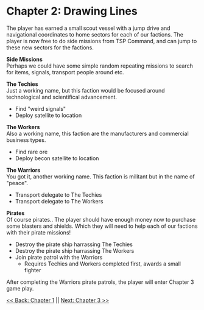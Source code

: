 # Chapter 2: Drawing Lines
The player has earned a small scout vessel with a jump drive and navigational coordinates to home sectors for each of our factions. The player is now free to do side missions from TSP Command, and can jump to these new sectors for the factions.

__Side Missions__  
Perhaps we could have some simple random repeating missions to search for items, signals, transport people around etc.

__The Techies__  
Just a working name, but this faction would be focused around technological and scientifical advancement. 
- Find "weird signals"
- Deploy satellite to location

__The Workers__  
Also a working name, this faction are the manufacturers and commercial business types.
- Find rare ore
- Deploy becon satellite to location

__The Warriors__  
You got it, another working name. This faction is militant but in the name of "peace".
- Transport delegate to The Techies
- Transport delegate to The Workers

__Pirates__  
Of course pirates.. The player should have enough money now to purchase some blasters and shields. Which they will need to help each of our factions with their pirate missions!
- Destroy the pirate ship harrassing The Techies
- Destroy the pirate ship harrassing The Workers
- Join pirate patrol with the Warriors
  - Requires Techies and Workers completed first, awards a small fighter

After completing the Warriors pirate patrols, the player will enter Chapter 3 game play.

[<< Back: Chapter 1](./Chapter1.md) || [Next: Chapter 3 >>](./Chapter3.md)

